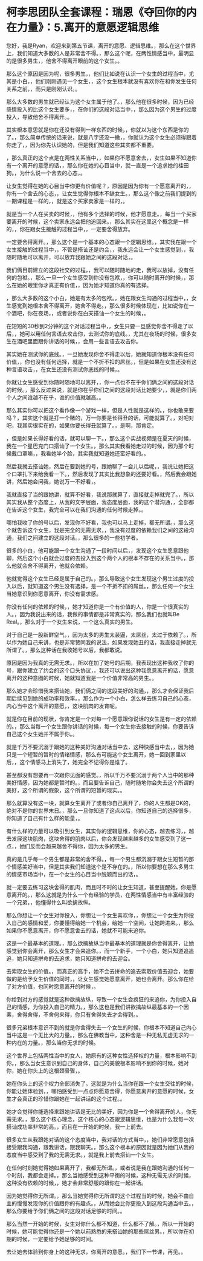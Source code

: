 # 柯李思团队全套课程：瑞恩《夺回你的内在力量》：5.离开的意愿逻辑思维

您好，我是Ryan，欢迎来到第五节课，离开的意愿、逻辑思维。，那么在这个世界上，我们知道大多数的人是非常舍不得。，那么这个呢，在两性情感当中，最明显的是很多男生，，他舍不得离开眼前的这个女生。。

那么这个原因是因为呢，很多男生，，他们比如说在认识一个女生的过程当中，尤其是小白，，他们刚刚遇见一个女生，，这个女生根本就没有喜欢你在和你发生任何关系之前，，而只是刚刚认识。。

那么大多数的男生就已经认为这个女生属于他了。，那么他在很多时候，因为已经感情投入的比这个女生要多，，在你们的这段对话当中，，那么因为这个男生的过度投入，导致他舍不得离开。。

其实根本意思就是你在还没有得到一样东西的时候，，你就以为这个东西是你的了。，那么简单传统的话来说，就是八字还没一撇，，你就认为这个女生必须得跟着你走了，，因为你先认识她的，但是我们知道这些其实都不重要。

，那么真正的这个点是在两性关系当中，，如果你不愿意舍去，，女生如果不知道你有一个离开的意愿的话，，那么你在她的心目当中，就一直是一个追求她的桂田狗。，为什么说一个舍去的心态，。

让女生觉得在她的心目当中你更有价值呢？，原因是因为你有一个愿意离开的，，你有一个舍去的心态，，让女生觉得你根本不缺女生。，那么这个像之前我们提到的一期课程是一样的，，就是这个买家卖家是一样的，。

就是当一个人在买卖的时候，，他有多个选择的时候，他才愿意走。，每当一个买家要离开的时候，这个卖家永远会把他追回来。，那么其实在这里这个概念是一样的，，你在跟女生接触的过程当中，，一定要舍得放弃。

一定要舍得离开。，那么这个是一个基本的心态跟一个逻辑思维。，其实我在跟一个女生接触的过程当中，，不管是搭讪还是约会，，我永远会让一个女生感觉到，，我随时随地可以离开，可以放弃我跟她之间的这段对话，。

我们俩目前建立的这段社交的过程，，我可以随时随地的走，我可以放掉，没有任何的包袱。，那么一旦一个女生感受到你没有包袱，，你可以随时离开的时候，，那么在她的眼里你才真正有价值，，因为她才知道你真的有选择。

，那么大多数的这个小白，她是有太多的包袱。，她在跟女生沟通的过程当中，，女生感觉到她根本舍不得离开，她舍不得走。，那么很多时候体现在，比如说你在一个酒吧，你在夜场，，或者说你在白天搭讪一个女生的时候，。

在短短的30秒到2分钟的这个对话过程当中，，女生只要一旦感觉你舍不得走了以后，，她可以用任何言语去攻击你，去测试你的底线。，尤其在夜场的时候，很多女生在酒吧里面跟你讲话的时候，，会用一些言语去攻击你。

其实她在测试你的底线。，一旦她发现你舍不得走以后，她就知道你根本没有任何价值，，你也没有任何选择，就是一个不折不扣的屌丝。，但是如果在女生还没有这种言语攻击，，在女生还没有测试你底线的时候，。

你就让女生感受到你随时随地可以离开，，你一点也不在乎你们俩之间的这段对话的时候。，那么反过来说，就是你在乎你们之间的这段对话比她要少，，就是你们两个人之间谁越不在乎，谁的价值就越高。。

那么其实你可以把这个看作像一个游戏一样，但是人性就是这样的。，你也敢来要吗？，其实这个就是打一个赌的，万一你要是长得丑的话，可能就算了。，对吧对吧，我其实很实在的，如果你要长得丑就算了。，是啊，那肯定。

，但是如果长得好看的话，就可以聊一下。，那么这个实战视频是在夏天的时候，我在一个星巴克门口搭讪了一个女生。，那么其实我看她走过的时候，因为那个时候戴口罩嘛，，我看她半个脸，其实我就知道她还蛮好看的。。

然后我就去搭讪她，然后在要到她的号，跟她聊了一会儿以后呢，，我说让她把这个口罩扎下来给我看一下。，然后发现了其实比我想象的还要好看。，然后我会跟她讲，然后她会问我，她说万一不好看，。

我就直接了当的跟她讲，就算不好看，我说那就算了，直接就走掉就完了。，所以其实我从整个态度上，从我的文字层面，我态度层面，我的这个潜沟通，，全部都在告诉这个女生，我完全可以在我们沟通的任何时候走掉。。

哪怕我收了你的号以后，发现你不好看，我也可以马上走掉，都无所谓。，那么这个就告诉这个女生，我是完全的无需无求，，我没有过度的依赖我们之间的这段沟通，我们之间建立的这段对话。，那么很多的一些初学者。

很多的小白，他可能跟一个女生沟通了一段时间以后，，发现这个女生愿意跟他聊，然后这个小白就会过度的去投入到这个两个人的根本不存在的关系当中。，那么他就会舍不得离开，他就会依赖。

他就觉得这个女生已经是属于自己的。，那么导致这个女生发现这个男生过度的投入以后，就知道这个男生没有选择，是一个不折不扣的屌丝。，那么任何一个女生当她意识到你愿意离开，你没有需求感。

你没有任何的依赖的时候，，她才知道你是一个有价值的人，你是一个很真实的人。，因为我说出来的话，我做的事情都是非常真实的，那么我们也就叫Be Real。，那么对于一个女生来说，一个这么真实的男生。

对于自己是一股新鲜空气，，因为太多的男生太装逼，太屌丝，太过于依赖了。，所以作为她自己来讲，也是非常赞同我的说法，如果发现她丑的话，我直接走掉就无所谓了。，那么这种话在我收她号以后，我都敢说。

原因是因为我真的无需无求。，所以在加了她号的后期，我表现出这种我收了你的号，跟你建立了约会的这个口头协议，，我还可以说出这种我愿意离开的话，愿意离开的这种意图的时候，她就知道我是一个价值非常高的男生。。

那么她才会珍惜我来搭讪她，我们俩之间的这段美好的沟通，，那么才会保证我后期后续见到她的成功率和效率。，那么作为一个小白，怎么样去练习自己的心态，内心当中这个离开的意愿，，这块肌肉的发育呢。

就是你在目前的现状，你肯定是一个对每一个愿意跟你说话的女生是有一定的依赖的。，那么当每一个女生跟你讲话的时候，每一个女生你去接触的时候，你要告诉自己这个女生她并不属于你。。

就是千万不要沉溺于跟她的这种美好沟通对话当中去，这种快感当中去，，因为她只是一个短暂的暂时的情绪情感，那么有可能这个女生离开，她一回到家里以后，，这个情感马上消失了，她完全不记得你是谁了。

甚至都没有想要再一次跟你见面的感觉。，所以千万不要沉溺于两个人当中的那种美好情感，因为她都是暂时的。，而且要告诉自己，随时随地你会失去这个所谓的美好，这个所谓的假象，这个所谓的短暂的现实。。

那么就算没有这一块，就算女生离开了或者你自己离开了，你的人生都是OK的，绝对不是你的世界末日。，那么一旦你知道了这点以后，你知道自己的选择很多，你知道了自己有什么样的能量，。

有什么样的力量可以吸引到女生，其实你的逻辑思维，你的心态，越去练习，，越去发展这块肌肉，这块舍得的肌肉以后，你会发现越来越多的女生感受到了这一点，，她们反而会越来越舍不得你，因为太多的男生。

真的是几乎每一个男生都是非常的舍不得。，每一个男生都沉溺于跟女生短暂的那个情感美好当中，但是其实我们知道这个是不存在的。，所以你要想在那么多男生的情感市场当中，在一个女生的心目当中脱颖而出的话，。

就一定要去练习这块舍得的肌肉，而且时不时的让女生知道，甚至提醒她，你是愿意离开的。，那么这就是为什么一个有经验的学员，在两性情感当中有丰富经验的一个兄弟，，他懂得什么叫欲擒故纵。

那么你想让一个女生对你投入，你想让一个女生喜欢你，，你想让一个女生为你投入自己的感情和爱，你要懂得给她一个机会，给她一个空间，让她跨进来。，那么如果你不愿意离开，你不愿意舍去的话，她就不可能来追你。

这是一个最基本的道理。，那么欲擒故纵当中最基本的道理就是你舍得离开，让她感觉到你会离开，那么女生才会来追你。，而一个新手，一个小白，她只知道追追追，她只知道拼命的去追求，她只知道拼命的去迎合。

去索取女生的价值。，而真正的高手，她不会去拼命的追去索取价值去迎合，她要做的是给予女生价值的同时，，让女生感觉她愿意离开，她也会离开。那么你在给了对方价值，也同时愿意离开的时候，。

你给到对方的感觉就是这种欲擒故纵，导致一个女生会疯狂的来追你，为你投入自己的情感，为你投入自己的精力。，那么这也是我们讲欲擒故纵最基本的一个因素，舍得舍得，不舍何来得，你只有舍得失去才会得到。。

很多兄弟根本意识不到的就是你舍得失去一个女生的时候，你根本不知道自己内心当中这是一个无比大的力量。，那么在佛教当中，这种舍是一种无私无虚无求的一种内在的力量。，那么当你无求的时候。

这个世界上包括两性当中的女人，她原有的这种女性选择权的力量，根本影响不到你。，那么当女生意识到自己的身体，自己的美貌根本影响不到你的时候，她对你，她在你头上的这根颈骨骤，。

她在你头上的这个权力全部消失了。这就是为什么当你在跟一个女生交往的时候，你能让她体验到，，哪怕感受到一点点你愿意舍得，你愿意离开的意愿的时候，女生才会真正的珍惜你跟她在一起讲话的这个过程。。

她才会觉得你能选择来跟她讲话是无比的美好，因为你是一个舍得离开的人，你无需无求。，那么这个核心理念，这个核心的心态跟逻辑思维，也是为什么我每一次搭讪成功率非常的高。，而且在一开始的时候，我一上前去。

很多女生从我跟她对话的这个态度当中，我对话的方式当中，，她们非常愿意包括接受跟我沟通，跟我讲话，跟我聊天。，那么这个根本的原因就是因为她们从我的态度当中感受到了我的无需无求。，就是我上前去搭讪一个女生。

在任何时刻她觉得她如果离开了，我都无所谓。，或者说是我在跟她沟通的任何一个时刻，我都会走掉。，那么当她感受到这种平衡的时候，这种无需无求的时候，这种没有依赖的时候，，她才会非常舒服的跟你在一起讲话。

因为她觉得你无所谓。，那么当她觉得你无所谓的这个过程当的时候，她会不由自主的慢慢发现你的价值跟你的有趣点。，从而她会比你更投入到这段沟通当中去。，那么你要给予你们俩之间的这段对话足够的时间。。

那么当然一开始的时候，女生对你什么都不知道，什么都不了解。，所以一开始的时候，她可能觉得你还是一个她以前熟悉的来搭讪她的那些屌丝男。，所以你在初期的时候，一定要给予她足够的时间。

去让她去体验到你身上的这种无求，你离开的意愿。，我们下一节课，再见。。